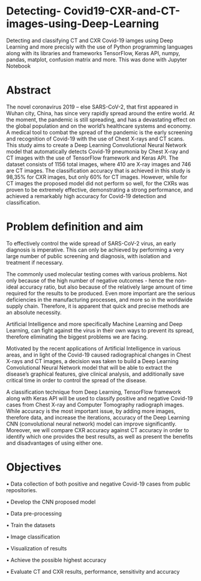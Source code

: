 # Detecting- Covid19-CXR-and-CT-images-using-Deep-Learning

Detecting and classifying CT and CXR Covid-19 iamges using Deep Learning and more precisly with the use of Python programming languages along with its libraries and frameworks TensorFlow, Keras API, numpy, pandas, matplot, confusion matrix and more. This was done with Jupyter Notebook

# Abstract

The novel coronavirus 2019 – else SARS-CoV-2, that first appeared in Wuhan city, China, has since very rapidly spread around the entire world. At the moment, the pandemic is still spreading, and has a devastating effect on the global population and on the world’s healthcare systems and economy. A medical tool to combat the spread of the pandemic is the early screening and recognition of Covid-19 with the use of Chest X-rays and CT scans. This study aims to create a Deep Learning Convolutional Neural Network model that automatically detects Covid-19 pneumonia by Chest X-ray and CT images with the use of TensorFlow framework and Keras API. The dataset consists of 1156 total images, where 410 are X-ray images and 746 are CT images. The classification accuracy that is achieved in this study is 98,35% for CXR images, but only 60% for CT images. However, while for CT images the proposed model did not perform so well, for the CXRs was proven to be extremely effective, demonstrating a strong performance, and achieved a remarkably high accuracy for Covid-19 detection and classification.

# Problem definition and aim
To effectively control the wide spread of SARS-CoV-2 virus, an early diagnosis is imperative. This can only be achieved by performing a very large number of public screening and diagnosis, with isolation and treatment if necessary.

The commonly used molecular testing comes with various problems. Not only because of the high number of negative outcomes - hence the non-ideal accuracy ratio, but also because of the relatively large amount of time required for the results to be produced. Even more important are the serious deficiencies in the manufacturing processes, and more so in the worldwide supply chain. Therefore, it is apparent that quick and precise methods are an absolute necessity.

Artificial Intelligence and more specifically Machine Learning and Deep Learning, can fight against the virus in their own ways to prevent its spread, therefore eliminating the biggest problems we are facing.

Motivated by the recent applications of Artificial Intelligence in various areas, and in light of the Covid-19 caused radiographical changes in Chest X-rays and CT images, a decision was taken to build a Deep Learning Convolutional Neural Network model that will be able to extract the disease’s graphical features, give clinical analysis, and additionally save critical time in order to control the spread of the disease.

A classification technique from Deep Learning, TensorFlow framework along with Keras API will be used to classify positive and negative Covid-19 cases from Chest X-ray and Computer Tomography radiograph images. While accuracy is the most important issue, by adding more images, therefore data, and increase the iterations, accuracy of the Deep Learning CNN (convolutional neural network) model can improve significantly. Moreover, we will compare CXR accuracy against CT accuracy in order to identify which one provides the best results, as well as present the benefits and disadvantages of using either one.

# Objectives

• Data collection of both positive and negative Covid-19 cases from public repositories.

• Develop the CNN proposed model

• Data pre-processing

• Train the datasets

• Image classification

• Visualization of results

• Achieve the possible highest accuracy

• Evaluate CT and CXR results, performance, sensitivity and accuracy

